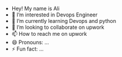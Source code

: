 - Hey! My name is Ali 
- 👀 I’m interested in Devops Engineer
- 🌱 I’m currently learning Devops and python
- 💞️ I’m looking to collaborate on upwork
- 📫 How to reach me on upwork
- 😄 Pronouns: ...
- ⚡ Fun fact: ...

<!---
alimaqsood119/alimaqsood119 is a ✨ special ✨ repository because its `README.md` (this file) appears on your GitHub profile.
You can click the Preview link to take a look at your changes.
--->
